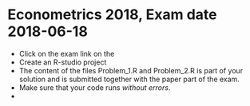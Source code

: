 # Econometrics 2018, Exam date 2018-06-18

- Click on the exam link on the 
- Create an R-studio project 
- The content of the files Problem_1.R and Problem_2.R is part of your solution and is submitted
 together with the paper part of the exam.
- Make sure that your code runs _without errors_.
- 
